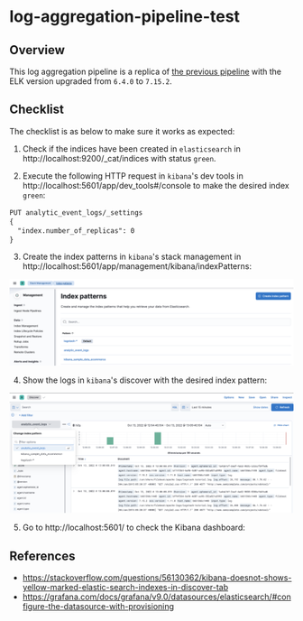 # log-aggregation-pipeline-test

## Overview

This log aggregation pipeline is a replica of [the previous pipeline](https://github.com/tintinrevient/log-aggregation-pipeline) with the ELK version upgraded from `6.4.0` to `7.15.2`.

## Checklist

The checklist is as below to make sure it works as expected:

1. Check if the indices have been created in `elasticsearch` in http://localhost:9200/_cat/indices with status `green`.

2. Execute the following HTTP request in `kibana`'s dev tools in http://localhost:5601/app/dev_tools#/console to make the desired index `green`:
```
PUT analytic_event_logs/_settings
{
  "index.number_of_replicas": 0
}
```

3. Create the index patterns in `kibana`'s stack management in http://localhost:5601/app/management/kibana/indexPatterns:
<p float="left">
  <img src="pix/index-patterns.png" width="800" />
</p>

4. Show the logs in `kibana`'s discover with the desired index pattern:
<p float="left">
  <img src="pix/discover.png" width="800" />
</p>

5. Go to http://localhost:5601/ to check the Kibana dashboard:

## References

* https://stackoverflow.com/questions/56130362/kibana-doesnot-shows-yellow-marked-elastic-search-indexes-in-discover-tab
* https://grafana.com/docs/grafana/v9.0/datasources/elasticsearch/#configure-the-datasource-with-provisioning
